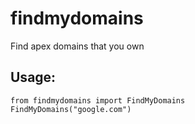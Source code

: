 # findmydomains
Find apex domains that you own

## Usage:
```
from findmydomains import FindMyDomains
FindMyDomains("google.com")
```
